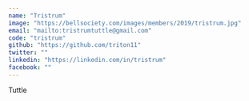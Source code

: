 ```yaml
---
name: "Tristrum"
image: "https://bellsociety.com/images/members/2019/tristrum.jpg"
email: "mailto:tristrumtuttle@gmail.com"
code: "tristrum"
github: "https://github.com/triton11"
twitter: ""
linkedin: "https://linkedin.com/in/tristrum"
facebook: ""
---
```

Tuttle